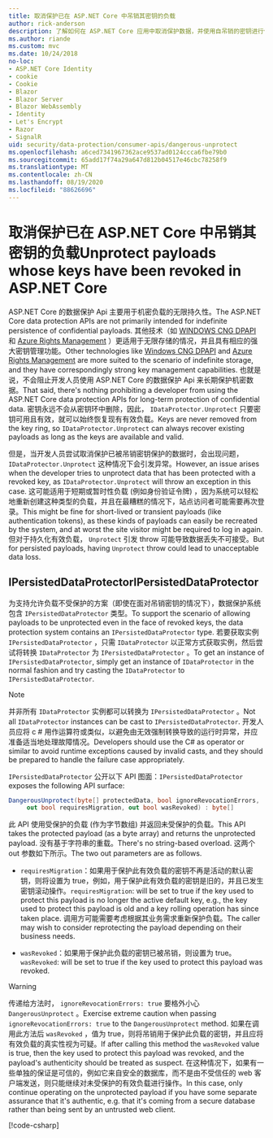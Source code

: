 ```yaml
---
title: 取消保护已在 ASP.NET Core 中吊销其密钥的负载
author: rick-anderson
description: 了解如何在 ASP.NET Core 应用中取消保护数据，并使用自吊销的密钥进行保护。
ms.author: riande
ms.custom: mvc
ms.date: 10/24/2018
no-loc:
- ASP.NET Core Identity
- cookie
- Cookie
- Blazor
- Blazor Server
- Blazor WebAssembly
- Identity
- Let's Encrypt
- Razor
- SignalR
uid: security/data-protection/consumer-apis/dangerous-unprotect
ms.openlocfilehash: a6ced7341967362ace9537ad0124ccca6fbe79b0
ms.sourcegitcommit: 65add17f74a29a647d812b04517e46cbc78258f9
ms.translationtype: MT
ms.contentlocale: zh-CN
ms.lasthandoff: 08/19/2020
ms.locfileid: "88626696"
---
```

# <a name="unprotect-payloads-whose-keys-have-been-revoked-in-aspnet-core"></a><span data-ttu-id="3eee0-103">取消保护已在 ASP.NET Core 中吊销其密钥的负载</span><span class="sxs-lookup"><span data-stu-id="3eee0-103">Unprotect payloads whose keys have been revoked in ASP.NET Core</span></span>

<a name="data-protection-consumer-apis-dangerous-unprotect"></a>

<span data-ttu-id="3eee0-104">ASP.NET Core 的数据保护 Api 主要用于机密负载的无限持久性。</span><span class="sxs-lookup"><span data-stu-id="3eee0-104">The ASP.NET Core data protection APIs are not primarily intended for indefinite persistence of confidential payloads.</span></span> <span data-ttu-id="3eee0-105">其他技术（如 [WINDOWS CNG DPAPI](/windows/win32/seccng/cng-dpapi) 和 [Azure Rights Management](/rights-management/) ）更适用于无限存储的情况，并且具有相应的强大密钥管理功能。</span><span class="sxs-lookup"><span data-stu-id="3eee0-105">Other technologies like [Windows CNG DPAPI](/windows/win32/seccng/cng-dpapi) and [Azure Rights Management](/rights-management/) are more suited to the scenario of indefinite storage, and they have correspondingly strong key management capabilities.</span></span> <span data-ttu-id="3eee0-106">也就是说，不会阻止开发人员使用 ASP.NET Core 的数据保护 Api 来长期保护机密数据。</span><span class="sxs-lookup"><span data-stu-id="3eee0-106">That said, there's nothing prohibiting a developer from using the ASP.NET Core data protection APIs for long-term protection of confidential data.</span></span> <span data-ttu-id="3eee0-107">密钥永远不会从密钥环中删除，因此， `IDataProtector.Unprotect` 只要密钥可用且有效，就可以始终恢复现有有效负载。</span><span class="sxs-lookup"><span data-stu-id="3eee0-107">Keys are never removed from the key ring, so `IDataProtector.Unprotect` can always recover existing payloads as long as the keys are available and valid.</span></span>

<span data-ttu-id="3eee0-108">但是，当开发人员尝试取消保护已被吊销密钥保护的数据时，会出现问题， `IDataProtector.Unprotect` 这种情况下会引发异常。</span><span class="sxs-lookup"><span data-stu-id="3eee0-108">However, an issue arises when the developer tries to unprotect data that has been protected with a revoked key, as `IDataProtector.Unprotect` will throw an exception in this case.</span></span> <span data-ttu-id="3eee0-109">这可能适用于短期或暂时性负载 (例如身份验证令牌) ，因为系统可以轻松地重新创建这种类型的负载，并且在最糟糕的情况下，站点访问者可能需要再次登录。</span><span class="sxs-lookup"><span data-stu-id="3eee0-109">This might be fine for short-lived or transient payloads (like authentication tokens), as these kinds of payloads can easily be recreated by the system, and at worst the site visitor might be required to log in again.</span></span> <span data-ttu-id="3eee0-110">但对于持久化有效负载， `Unprotect` 引发 throw 可能导致数据丢失不可接受。</span><span class="sxs-lookup"><span data-stu-id="3eee0-110">But for persisted payloads, having `Unprotect` throw could lead to unacceptable data loss.</span></span>

## <a name="ipersisteddataprotector"></a><span data-ttu-id="3eee0-111">IPersistedDataProtector</span><span class="sxs-lookup"><span data-stu-id="3eee0-111">IPersistedDataProtector</span></span>

<span data-ttu-id="3eee0-112">为支持允许负载不受保护的方案（即使在面对吊销密钥的情况下），数据保护系统包含 `IPersistedDataProtector` 类型。</span><span class="sxs-lookup"><span data-stu-id="3eee0-112">To support the scenario of allowing payloads to be unprotected even in the face of revoked keys, the data protection system contains an `IPersistedDataProtector` type.</span></span> <span data-ttu-id="3eee0-113">若要获取实例 `IPersistedDataProtector` ，只需 `IDataProtector` 以正常方式获取实例，然后尝试将转换 `IDataProtector` 为 `IPersistedDataProtector` 。</span><span class="sxs-lookup"><span data-stu-id="3eee0-113">To get an instance of `IPersistedDataProtector`, simply get an instance of `IDataProtector` in the normal fashion and try casting the `IDataProtector` to `IPersistedDataProtector`.</span></span>

> [!NOTE]
> <span data-ttu-id="3eee0-114">并非所有 `IDataProtector` 实例都可以转换为 `IPersistedDataProtector` 。</span><span class="sxs-lookup"><span data-stu-id="3eee0-114">Not all `IDataProtector` instances can be cast to `IPersistedDataProtector`.</span></span> <span data-ttu-id="3eee0-115">开发人员应将 c # 用作运算符或类似，以避免由无效强制转换导致的运行时异常，并应准备适当地处理故障情况。</span><span class="sxs-lookup"><span data-stu-id="3eee0-115">Developers should use the C# as operator or similar to avoid runtime exceptions caused by invalid casts, and they should be prepared to handle the failure case appropriately.</span></span>

<span data-ttu-id="3eee0-116">`IPersistedDataProtector` 公开以下 API 图面：</span><span class="sxs-lookup"><span data-stu-id="3eee0-116">`IPersistedDataProtector` exposes the following API surface:</span></span>

```csharp
DangerousUnprotect(byte[] protectedData, bool ignoreRevocationErrors,
     out bool requiresMigration, out bool wasRevoked) : byte[]
```

<span data-ttu-id="3eee0-117">此 API 使用受保护的负载 (作为字节数组) 并返回未受保护的负载。</span><span class="sxs-lookup"><span data-stu-id="3eee0-117">This API takes the protected payload (as a byte array) and returns the unprotected payload.</span></span> <span data-ttu-id="3eee0-118">没有基于字符串的重载。</span><span class="sxs-lookup"><span data-stu-id="3eee0-118">There's no string-based overload.</span></span> <span data-ttu-id="3eee0-119">这两个 out 参数如下所示。</span><span class="sxs-lookup"><span data-stu-id="3eee0-119">The two out parameters are as follows.</span></span>

* <span data-ttu-id="3eee0-120">`requiresMigration`：如果用于保护此有效负载的密钥不再是活动的默认密钥，则将设置为 true，例如，用于保护此有效负载的密钥是旧的，并且已发生密钥滚动操作。</span><span class="sxs-lookup"><span data-stu-id="3eee0-120">`requiresMigration`: will be set to true if the key used to protect this payload is no longer the active default key, e.g., the key used to protect this payload is old and a key rolling operation has since taken place.</span></span> <span data-ttu-id="3eee0-121">调用方可能需要考虑根据其业务需求重新保护负载。</span><span class="sxs-lookup"><span data-stu-id="3eee0-121">The caller may wish to consider reprotecting the payload depending on their business needs.</span></span>

* <span data-ttu-id="3eee0-122">`wasRevoked`：如果用于保护此负载的密钥已被吊销，则设置为 true。</span><span class="sxs-lookup"><span data-stu-id="3eee0-122">`wasRevoked`: will be set to true if the key used to protect this payload was revoked.</span></span>

>[!WARNING]
> <span data-ttu-id="3eee0-123">传递给方法时， `ignoreRevocationErrors: true` 要格外小心 `DangerousUnprotect` 。</span><span class="sxs-lookup"><span data-stu-id="3eee0-123">Exercise extreme caution when passing `ignoreRevocationErrors: true` to the `DangerousUnprotect` method.</span></span> <span data-ttu-id="3eee0-124">如果在调用此方法后 `wasRevoked` ，值为 true，则将吊销用于保护此负载的密钥，并且应将有效负载的真实性视为可疑。</span><span class="sxs-lookup"><span data-stu-id="3eee0-124">If after calling this method the `wasRevoked` value is true, then the key used to protect this payload was revoked, and the payload's authenticity should be treated as suspect.</span></span> <span data-ttu-id="3eee0-125">在这种情况下，如果有一些单独的保证是可信的，例如它来自安全的数据库，而不是由不受信任的 web 客户端发送，则只能继续对未受保护的有效负载进行操作。</span><span class="sxs-lookup"><span data-stu-id="3eee0-125">In this case, only continue operating on the unprotected payload if you have some separate assurance that it's authentic, e.g. that it's coming from a secure database rather than being sent by an untrusted web client.</span></span>

[!code-csharp[](dangerous-unprotect/samples/dangerous-unprotect.cs)]
